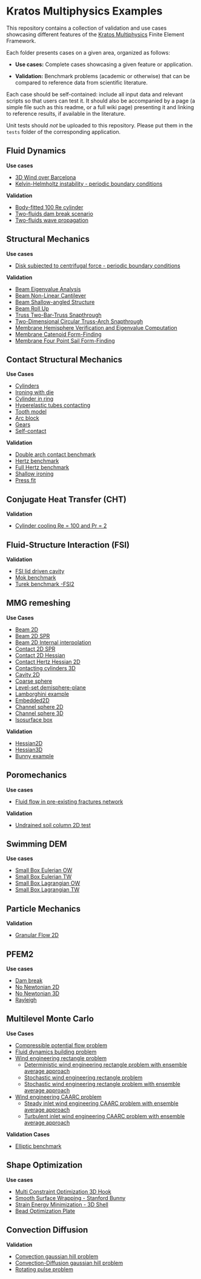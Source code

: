 # Kratos Multiphysics Examples

This repository contains a collection of validation and use cases showcasing different features of the [Kratos Multiphysics](https://github.com/KratosMultiphysics/Kratos) Finite Element Framework.

Each folder presents cases on a given area, organized as follows:

- **Use cases:** Complete cases showcasing a given feature or application.

- **Validation:** Benchmark problems (academic or otherwise) that can be compared to reference data from scientific literature.

Each case should be self-contained: include all input data and relevant scripts so that users can test it. It should also be accompanied by a page (a simple file such as this readme, or a full wiki page) presenting it and linking to reference results, if available in the literature.

Unit tests should *not* be uploaded to this repository. Please put them in the `tests` folder of the corresponding application.

## Fluid Dynamics

**Use cases**
- [3D Wind over Barcelona](fluid_dynamics/use_cases/barcelona_wind/README.md)
- [Kelvin-Helmholtz instability - periodic boundary conditions](fluid_dynamics/use_cases/kelvin_helmholtz_instability/README.md)

**Validation**
- [Body-fitted 100 Re cylinder](fluid_dynamics/validation/body_fitted_cylinder_100Re/README.md)
- [Two-fluids dam break scenario](fluid_dynamics/validation/two_fluid_dam_break/README.md)
- [Two-fluids wave propagation](fluid_dynamics/validation/two_fluid_wave/README.md)

## Structural Mechanics

**Use cases**
- [Disk subjected to centrifugal force - periodic boundary conditions](structural_mechanics/use_cases/periodic_bc_example/README.md)

**Validation**
- [Beam Eigenvalue Analysis](structural_mechanics/validation/beam_eigenvalue_analysis/README.md)
- [Beam Non-Linear Cantilever](structural_mechanics/validation/beam_nonlinear_cantilever/README.md)
- [Beam Shallow-angled Structure](structural_mechanics/validation/beam_shallow_angled_structure/README.md)
- [Beam Roll Up](structural_mechanics/validation/beam_roll_up/README.md)
- [Truss Two-Bar-Truss Snapthrough](structural_mechanics/validation/truss_snap_through/README.md)
- [Two-Dimensional Circular Truss-Arch Snapthrough](structural_mechanics/validation/two_dimensional_circular_truss_arch_snapthrough/README.md)
- [Membrane Hemisphere Verification and Eigenvalue Computation](structural_mechanics/validation/membrane_hemisphere/README.md)
- [Membrane Catenoid Form-Finding](structural_mechanics/validation/catenoid_formfinding/README.md)
- [Membrane Four Point Sail Form-Finding](structural_mechanics/validation/four_point_sail_formfinding/README.md)

## Contact Structural Mechanics

**Use Cases**
- [Cylinders](contact_structural_mechanics/use_cases/cylinders/README.md)
- [Ironing with die](contact_structural_mechanics/use_cases/ironing_with_die_3D/README.md)
- [Cylinder in ring](contact_structural_mechanics/use_cases/in_ring/README.md)
- [Hyperelastic tubes contacting](contact_structural_mechanics/use_cases/hyperelastic_tubes//README.md)
- [Tooth model](contact_structural_mechanics/use_cases/tooth_model/README.md)
- [Arc block](contact_structural_mechanics/use_cases/arc_block/README.md)
- [Gears](contact_structural_mechanics/use_cases/gears/README.md)
- [Self-contact](contact_structural_mechanics/use_cases/self_contact/README.md)

**Validation**
- [Double arch contact benchmark](contact_structural_mechanics/validation/double_arch/README.md)
- [Hertz benchmark](contact_structural_mechanics/validation/hertz/README.md)
- [Full Hertz benchmark](contact_structural_mechanics/validation/hertz_full/README.md)
- [Shallow ironing](contact_structural_mechanics/validation/shallow_ironing_3D/README.md)
- [Press fit](contact_structural_mechanics/validation/press_fit/README.md)

## Conjugate Heat Transfer (CHT)

**Validation**
- [Cylinder cooling Re = 100 and Pr = 2](conjugate_heat_transfer/validation/cylinder_cooling_Re100_Pr2/README.md)

## Fluid-Structure Interaction (FSI)

**Validation**
- [FSI lid driven cavity](fluid_structure_interaction/validation/fsi_lid_driven_cavity/README.md)
- [Mok benchmark](fluid_structure_interaction/validation/fsi_mok/README.md)
- [Turek benchmark -FSI2](fluid_structure_interaction/validation/fsi_turek_FSI2/README.md)

## MMG remeshing

**Use Cases**
- [Beam 2D](mmg_remeshing_examples/use_cases/beam2D/README.md)
- [Beam 2D SPR](mmg_remeshing_examples/use_cases/beam_spr/README.md)
- [Beam 2D Internal interpolation](mmg_remeshing_examples/use_cases/beam2D_internal_interpolation/README.md)
- [Contact 2D SPR](mmg_remeshing_examples/use_cases/contact_spr/README.md)
- [Contact 2D Hessian](mmg_remeshing_examples/use_cases/contact_hessian/README.md)
- [Contact Hertz Hessian 2D](mmg_remeshing_examples/use_cases/hertz_hessian/README.md)
- [Contacting cylinders 3D](mmg_remeshing_examples/use_cases/contacting_cylinders/README.md)
- [Cavity 2D](mmg_remeshing_examples/use_cases/cavity2D/README.md)
- [Coarse sphere](mmg_remeshing_examples/use_cases/coarse_sphere/README.md)
- [Level-set demisphere-plane](mmg_remeshing_examples/use_cases/level_set_demisphere_plane/README.md)
- [Lamborghini example](mmg_remeshing_examples/use_cases/lamborghini/README.md)
- [Embedded2D](mmg_remeshing_examples/use_cases/embedded_2D/README.md)
- [Channel sphere 2D](mmg_remeshing_examples/use_cases/channel_sphere2D/README.md)
- [Channel sphere 3D](mmg_remeshing_examples/use_cases/channel_sphere3D/README.md)
- [Isosurface box](mmg_remeshing_examples/use_cases/test_box/README.md)

**Validation**
- [Hessian2D](mmg_remeshing_examples/validation/hessian2D/README.md)
- [Hessian3D](mmg_remeshing_examples/validation/hessian3D/README.md)
- [Bunny example](mmg_remeshing_examples/validation/bunny/README.md)

## Poromechanics

**Use cases**
- [Fluid flow in pre-existing fractures network](poromechanics/use_cases/fluid_pumping_2D/README.md)

**Validation**
- [Undrained soil column 2D test](poromechanics/validation/undrained_soil_column_2D/README.md)

## Swimming DEM

**Use cases**
- [Small Box Eulerian OW](swimming_dem_fluid_interaction/use_cases/Eulerian_Fluid_Element/One_Way/Small_Box_Eulerian_OW/README.md)
- [Small Box Eulerian TW](swimming_dem_fluid_interaction/use_cases/Eulerian_Fluid_Element/Two_Way/Small_Box_Eulerian_TW/README.md)
- [Small Box Lagrangian OW](swimming_dem_fluid_interaction/use_cases/PFEMFluid_Element/One_Way/Small_Box_Eulerian_OW/README.md)
- [Small Box Lagrangian TW](swimming_dem_fluid_interaction/use_cases/PFEMFluid_Element/Two_Way/Small_Box_Eulerian_TW/README.md)

## Particle Mechanics

**Validation**
- [Granular Flow 2D](particle_mechanics/validation/granular_flow_2D/README.md)

## PFEM2

**Use cases**
- [Dam break](pfem2/use_cases/dam_break/README.md)
- [No Newtonian 2D](pfem2/use_cases/no_newtonian_2d/README.md)
- [No Newtonian 3D](pfem2/use_cases/no_newtonian_3d/README.md)
- [Rayleigh](pfem2/use_cases/rayleigh/README.md)

## Multilevel Monte Carlo

**Use Cases**
- [Compressible potential flow problem](multilevel_monte_carlo/use_cases/compressible_potential_flow/README.md)
- [Fluid dynamics building problem](multilevel_monte_carlo/use_cases/fluid_dynamics_building)
- [Wind engineering rectangle problem](multilevel_monte_carlo/use_cases/wind_engineering_rectangle)
    - [Deterministic wind engineering rectangle problem with ensemble average approach](multilevel_monte_carlo/use_cases/wind_engineering_rectangle/deterministic_ensemble_average)
    - [Stochastic wind engineering rectangle problem](multilevel_monte_carlo/use_cases/wind_engineering_rectangle/stochastic_MC)
    - [Stochastic wind engineering rectangle problem with ensemble average approach](multilevel_monte_carlo/use_cases/wind_engineering_rectangle/stochastic_MC_ensemble_average)
- [Wind engineering CAARC problem](multilevel_monte_carlo/use_cases/wind_engineering_CAARC)
    - [Steady inlet wind engineering CAARC problem with ensemble average approach](multilevel_monte_carlo/use_cases/wind_engineering_CAARC/deterministic_steady_inlet_ensemble_average)
    - [Turbulent inlet wind engineering CAARC problem with ensemble average approach](multilevel_monte_carlo/use_cases/wind_engineering_CAARC/deterministic_turbulent_inlet_ensemble_average)

**Validation Cases**
- [Elliptic benchmark](multilevel_monte_carlo/validation/elliptic_benchmark)

## Shape Optimization

**Use cases**
- [Multi Constraint Optimization 3D Hook](shape_optimization/use_cases/10_Multi_Constraint_Optimization_3D_Hook)
- [Smooth Surface Wrapping - Stanford Bunny](shape_optimization/use_cases/11_Shape_Update_Optimization_Stanford_Bunny)
- [Strain Energy Minimization - 3D Shell](shape_optimization/use_cases/02_Strain_Energy_Minimization_3D_Shell)
- [Bead Optimization Plate](shape_optimization/use_cases/06_bead_optimization_plate)

## Convection Diffusion
**Validation**
- [Convection gaussian hill problem](convection_diffusion/validation/gaussian_hill_explicit)
- [Convection-Diffusion gaussian hill problem](convection_diffusion/validation/gaussian_hill_with_diffusion_explicit)
- [Rotating pulse problem](convection_diffusion/validation/rotating_pulse_explicit)